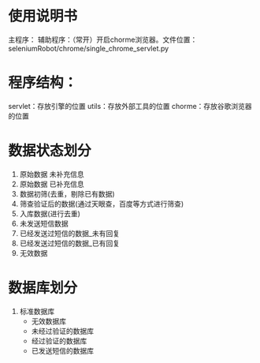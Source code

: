 # 使用说明书
主程序：
辅助程序：（常开）开启chorme浏览器。文件位置：seleniumRobot/chrome/single_chrome_servlet.py

# 程序结构：
servlet：存放引擎的位置
utils：存放外部工具的位置
chorme：存放谷歌浏览器的位置

# 数据状态划分
1. 原始数据 未补充信息
2. 原始数据 已补充信息
3. 数据初筛(去重，剔除已有数据)
4. 筛查验证后的数据(通过天眼查，百度等方式进行筛查)
5. 入库数据(进行去重)
6. 未发送短信数据
7. 已经发送过短信的数据_未有回复
8. 已经发送过短信的数据_已有回复
9. 无效数据

# 数据库划分
1. 标准数据库
    * 无效数据库
    * 未经过验证的数据库
    * 经过验证的数据库
    * 已发送短信的数据库
    
    